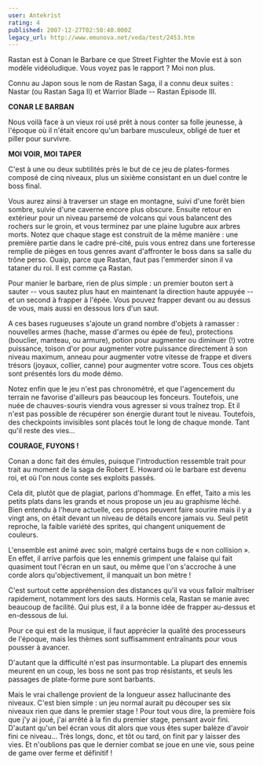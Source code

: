 ```yaml
---
user: Antekrist
rating: 4
published: 2007-12-27T02:50:40.000Z
legacy_url: http://www.emunova.net/veda/test/2453.htm
---
```

Rastan est à Conan le Barbare ce que Street Fighter the Movie est à son modèle vidéoludique. Vous voyez pas le rapport ? Moi non plus.  

  

Connu au Japon sous le nom de Rastan Saga, il a connu deux suites : Nastar (ou Rastan Saga II) et Warrior Blade -- Rastan Episode III.  

  

**CONAR LE BARBAN**  

Nous voilà face à un vieux roi usé prêt à nous conter sa folle jeunesse, à l'époque où il n'était encore qu'un barbare musculeux, obligé de tuer et piller pour survivre.  

  

**MOI VOIR, MOI TAPER**  

C'est à une ou deux subtilités près le but de ce jeu de plates-formes composé de cinq niveaux, plus un sixième consistant en un duel contre le boss final.  

Vous aurez ainsi à traverser un stage en montagne, suivi d'une forêt bien sombre, suivie d'une caverne encore plus obscure. Ensuite retour en extérieur pour un niveau parsemé de volcans qui vous balancent des rochers sur le groin, et vous terminez par une plaine lugubre aux arbres morts. Notez que chaque stage est construit de la même manière : une première partie dans le cadre pré-cité, puis vous entrez dans une forteresse remplie de pièges en tous genres avant d'affronter le boss dans sa salle du trône perso. Ouaip, parce que Rastan, faut pas l'emmerder sinon il va tataner du roi. Il est comme ça Rastan.  

Pour manier le barbare, rien de plus simple : un premier bouton sert à sauter -- vous sautez plus haut en maintenant la direction haute appuyée -- et un second à frapper à l'épée. Vous pouvez frapper devant ou au dessus de vous, mais aussi en dessous lors d'un saut.  

A ces bases rugueuses s'ajoute un grand nombre d'objets à ramasser : nouvelles armes (hache, masse d'armes ou épée de feu), protections (bouclier, manteau, ou armure), potion pour augmenter ou diminuer (!) votre puissance, toison d'or pour augmenter votre puissance directement à son niveau maximum, anneau pour augmenter votre vitesse de frappe et divers trésors (joyaux, collier, canne) pour augmenter votre score. Tous ces objets sont présentés lors du mode démo.  

Notez enfin que le jeu n'est pas chronométré, et que l'agencement du terrain ne favorise d'ailleurs pas beaucoup les fonceurs. Toutefois, une nuée de chauves-souris viendra vous agresser si vous traînez trop. Et il n'est pas possible de récupérer son énergie durant tout le niveau. Toutefois, des checkpoints invisibles sont placés tout le long de chaque monde. Tant qu'il reste des vies...  

  

**COURAGE, FUYONS !**  

Conan a donc fait des émules, puisque l'introduction ressemble trait pour trait au moment de la saga de Robert E. Howard où le barbare est devenu roi, et où l'on nous conte ses exploits passés.  

Cela dit, plutôt que de plagiat, parlons d'hommage. En effet, Taito a mis les petits plats dans les grands et nous propose un jeu au graphisme léché. Bien entendu à l'heure actuelle, ces propos peuvent faire sourire mais il y a vingt ans, on était devant un niveau de détails encore jamais vu. Seul petit reproche, la faible variété des sprites, qui changent uniquement de couleurs.  

L'ensemble est animé avec soin, malgré certains bugs de « non collision ». En effet, il arrive parfois que les ennemis grimpent une falaise qui fait quasiment tout l'écran en un saut, ou même que l'on s'accroche à une corde alors qu'objectivement, il manquait un bon mètre !  

C'est surtout cette appréhension des distances qu'il va vous falloir maîtriser rapidement, notamment lors des sauts. Hormis cela, Rastan se manie avec beaucoup de facilité. Qui plus est, il a la bonne idée de frapper au-dessus et en-dessous de lui.  

Pour ce qui est de la musique, il faut apprécier la qualité des processeurs de l'époque, mais les thèmes sont suffisamment entraînants pour vous pousser à avancer.  

D'autant que la difficulté n'est pas insurmontable. La plupart des ennemis meurent en un coup, les boss ne sont pas trop résistants, et seuls les passages de plate-forme pure sont barbants.  

Mais le vrai challenge provient de la longueur assez hallucinante des niveaux. C'est bien simple : un jeu normal aurait pu découper ses six niveaux rien que dans le premier stage ! Pour tout vous dire, la première fois que j'y ai joué, j'ai arrêté à la fin du premier stage, pensant avoir fini. D'autant qu'un bel écran vous dit alors que vous êtes super balèze d'avoir fini ce niveau... Très longs, donc, et tôt ou tard, on finit par y laisser des vies. Et n'oublions pas que le dernier combat se joue en une vie, sous peine de game over ferme et définitif !